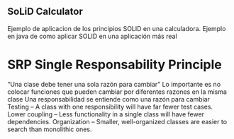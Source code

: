 ## SoLiD Calculator
Ejemplo de aplicacion de los principios SOLID en una calculadora. Ejemplo en java de como aplicar SOLID en una aplicación más real

# SRP Single Responsability Principle

“Una clase debe tener una sola razón para cambiar”
Lo importante es no colocar funciones que pueden cambiar por diferentes razones en la misma clase
Una responsabilidad se entiende como una razón para cambiar
Testing – A class with one responsibility will have far fewer test cases.
Lower coupling – Less functionality in a single class will have fewer dependencies.
Organization – Smaller, well-organized classes are easier to search than monolithic ones.
